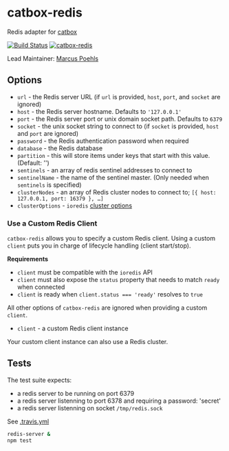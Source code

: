 catbox-redis
============

Redis adapter for [catbox](https://github.com/hapijs/catbox)

[![Build Status](https://travis-ci.org/hapijs/catbox-redis.svg?branch=master)](https://travis-ci.org/hapijs/catbox-redis)
[![catbox-redis](https://img.shields.io/npm/v/catbox-redis.svg)](https://www.npmjs.com/package/catbox-redis)

Lead Maintainer: [Marcus Poehls](https://github.com/marcuspoehls)


## Options

- `url` - the Redis server URL (if `url` is provided, `host`, `port`, and `socket` are ignored)
- `host` - the Redis server hostname. Defaults to `'127.0.0.1'`
- `port` - the Redis server port or unix domain socket path. Defaults to `6379`
- `socket` - the unix socket string to connect to (if `socket` is provided, `host` and `port` are ignored)
- `password` - the Redis authentication password when required
- `database` - the Redis database
- `partition` - this will store items under keys that start with this value. (Default: '')
- `sentinels` - an array of redis sentinel addresses to connect to
- `sentinelName` - the name of the sentinel master. (Only needed when `sentinels` is specified)
- `clusterNodes` - an array of Redis cluster nodes to connect to; `[{ host: 127.0.0.1, port: 16379 }, …]`
- `clusterOptions` - `ioredis` [cluster options](https://github.com/luin/ioredis#cluster)


### Use a Custom Redis Client
`catbox-redis` allows you to specify a custom Redis client. Using a custom `client` puts you in charge of lifecycle handling (client start/stop).

**Requirements**

- `client` must be compatible with the `ioredis` API
- `client` must also expose the `status` property that needs to match `ready` when connected
- `client` is ready when `client.status === 'ready'` resolves to `true`

All other options of `catbox-redis` are ignored when providing a custom `client`.

- `client` - a custom Redis client instance

Your custom client instance can also use a Redis cluster.


## Tests

The test suite expects:
- a redis server to be running on port 6379
- a redis server listenning to port 6378 and requiring a password: 'secret'
- a redis server listenning on socket `/tmp/redis.sock`

See [.travis.yml](./.travis.yml)

```sh
redis-server &
npm test
```
